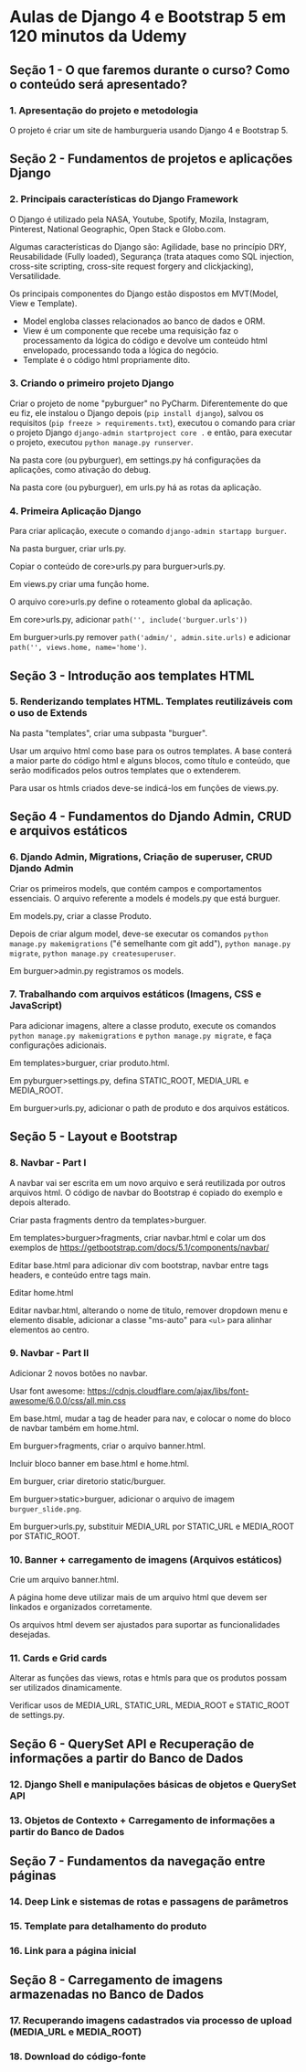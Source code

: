 # Aulas de Django 4 e Bootstrap 5 em 120 minutos da Udemy

## Seção 1 - O que faremos durante o curso? Como o conteúdo será apresentado?

### 1. Apresentação do projeto e metodologia
O projeto é criar um site de hamburgueria usando Django 4 e Bootstrap 5.


## Seção 2 - Fundamentos de projetos e aplicações Django

### 2. Principais características do Django Framework
O Django é utilizado pela NASA, Youtube, Spotify, Mozila, Instagram, Pinterest, National Geographic, Open Stack e Globo.com.

Algumas características do Django são: Agilidade, base no princípio DRY, Reusabilidade (Fully loaded), 
Segurança (trata ataques como SQL injection, cross-site scripting, cross-site request forgery and clickjacking), 
Versatilidade.

Os principais componentes do Django estão dispostos em MVT(Model, View e Template). 
- Model engloba classes relacionados ao banco de dados e ORM.
- View é um componente que recebe uma requisição faz o processamento da lógica do código e devolve um conteúdo html 
envelopado, processando toda a lógica do negócio.
- Template é o código html propriamente dito. 

### 3. Criando o primeiro projeto Django
Criar o projeto de nome "pyburguer" no PyCharm. 
Diferentemente do que eu fiz, ele instalou o Django depois (`pip install django`), 
salvou os requisitos (`pip freeze > requirements.txt`), 
executou o comando para criar o projeto Django `django-admin startproject core .`
e então, para executar o projeto, executou `python manage.py runserver`.

Na pasta core (ou pyburguer), em settings.py há configurações da aplicações, como ativação do debug.

Na pasta core (ou pyburguer), em urls.py há as rotas da aplicação.

### 4. Primeira Aplicação Django 
Para criar aplicação, execute o comando `django-admin startapp burguer`.

Na pasta burguer, criar urls.py.

Copiar o conteúdo de core>urls.py para burguer>urls.py.

Em views.py criar uma função home.

O arquivo core>urls.py define o roteamento global da aplicação. 

Em core>urls.py, adicionar `path('', include('burguer.urls'))` 

Em burguer>urls.py remover `path('admin/', admin.site.urls)` e adicionar `path('', views.home, name='home')`.


## Seção 3 - Introdução aos templates HTML

### 5. Renderizando templates HTML. Templates reutilizáveis com o uso de Extends
Na pasta "templates", criar uma subpasta "burguer".

Usar um arquivo html como base para os outros templates. 
A base conterá a maior parte do código html e alguns blocos, como título e conteúdo, que serão modificados pelos outros
templates que o extenderem.

Para usar os htmls criados deve-se indicá-los em funções de views.py.


## Seção 4 - Fundamentos do Djando Admin, CRUD e arquivos estáticos

### 6. Djando Admin, Migrations, Criação de superuser, CRUD Djando Admin
Criar os primeiros models, que contém campos e comportamentos essenciais. 
O arquivo referente a models é models.py que está burguer.

Em models.py, criar a classe Produto. 

Depois de criar algum model, deve-se executar os comandos `python manage.py makemigrations` ("é semelhante com git add"),
`python manage.py migrate`, `python manage.py createsuperuser`.

Em burguer>admin.py registramos os models.

### 7. Trabalhando com arquivos estáticos (Imagens, CSS e JavaScript)

Para adicionar imagens, altere a classe produto, execute os comandos `python manage.py makemigrations` 
e `python manage.py migrate`, e faça configurações adicionais. 

Em templates>burguer, criar produto.html. 

Em pyburguer>settings.py, defina STATIC_ROOT, MEDIA_URL e MEDIA_ROOT.

Em burguer>urls.py, adicionar o path de produto e dos arquivos estáticos.


## Seção 5 - Layout e Bootstrap

### 8. Navbar - Part I
A navbar vai ser escrita em um novo arquivo e será reutilizada por outros arquivos html.
O código de navbar do Bootstrap é copiado do exemplo e depois alterado.

Criar pasta fragments dentro da templates>burguer.

Em templates>burguer>fragments, criar navbar.html e colar um dos exemplos de
https://getbootstrap.com/docs/5.1/components/navbar/

Editar base.html para adicionar div com bootstrap, navbar entre tags headers, e conteúdo entre tags main.

Editar home.html 

Editar navbar.html, alterando o nome de titulo, remover dropdown menu e elemento disable, 
adicionar a classe "ms-auto" para `<ul>` para alinhar elementos ao centro. 

### 9. Navbar - Part II

Adicionar 2 novos botões no navbar.

Usar font awesome:
https://cdnjs.cloudflare.com/ajax/libs/font-awesome/6.0.0/css/all.min.css

Em base.html, mudar a tag de header para nav, e colocar o nome do bloco de navbar também em home.html.

Em burguer>fragments, criar o arquivo banner.html.

Incluir bloco banner em base.html e home.html.

Em burguer, criar diretorio static/burguer.

Em burguer>static>burguer, adicionar o arquivo de imagem `burguer_slide.png`.

Em burguer>urls.py, substituir MEDIA_URL por STATIC_URL e MEDIA_ROOT por STATIC_ROOT.

### 10. Banner + carregamento de imagens (Arquivos estáticos)
Crie um arquivo banner.html.

A página home deve utilizar mais de um arquivo html que devem ser linkados e organizados corretamente.

Os arquivos html devem ser ajustados para suportar as funcionalidades desejadas.

### 11. Cards e Grid cards
Alterar as funções das views, rotas e htmls para que os produtos possam ser utilizados dinamicamente.

Verificar usos de MEDIA_URL, STATIC_URL, MEDIA_ROOT e STATIC_ROOT de settings.py.

## Seção 6 - QuerySet API e Recuperação de informações a partir do Banco de Dados

### 12. Django Shell e manipulações básicas de objetos e QuerySet API

### 13. Objetos de Contexto + Carregamento de informações a partir do Banco de Dados


## Seção 7 - Fundamentos da navegação entre páginas

### 14. Deep Link e sistemas de rotas e passagens de parâmetros

### 15. Template para detalhamento do produto

### 16. Link para a página inicial


## Seção 8 - Carregamento de imagens armazenadas no Banco de Dados

### 17. Recuperando imagens cadastrados via processo de upload (MEDIA_URL e MEDIA_ROOT)

### 18. Download do código-fonte